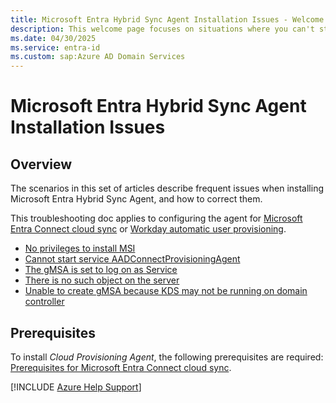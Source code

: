 ```yaml
---
title: Microsoft Entra Hybrid Sync Agent Installation Issues - Welcome page
description: This welcome page focuses on situations where you can't start or complete the installation of the Microsoft Entra Hybrid Sync Agent.
ms.date: 04/30/2025
ms.service: entra-id
ms.custom: sap:Azure AD Domain Services
---
```


# Microsoft Entra Hybrid Sync Agent Installation Issues

## Overview

The scenarios in this set of articles describe frequent issues when installing Microsoft Entra Hybrid Sync Agent, and how to correct them.

This troubleshooting doc applies to configuring the agent for [Microsoft Entra Connect cloud sync](/azure/active-directory/cloud-sync/how-to-install) or [Workday automatic user provisioning](/azure/active-directory/saas-apps/workday-inbound-tutorial).

- [No privileges to install MSI](azure-ad-hybrid-sync-no-privileges-install-msi.md)
- [Cannot start service AADConnectProvisioningAgent](azure-ad-hybrid-sync-cannot-start-aadconnect-provisioning-agent.md)
- [The gMSA is set to log on as Service](azure-ad-hybrid-sync-gmsa-set-logon-service.md)
- [There is no such object on the server](azure-ad-hybrid-sync-no-such-object-on-server.md)
- [Unable to create gMSA because KDS may not be running on domain controller](azure-ad-hybrid-sync-unable-create-gmsa-kds-domain-controller.md)

## Prerequisites

To install *Cloud Provisioning Agent*, the following prerequisites are required: [Prerequisites for Microsoft Entra Connect cloud sync](/azure/active-directory/cloud-sync/how-to-prerequisites).

[!INCLUDE [Azure Help Support](../../../includes/azure-help-support.md)]
